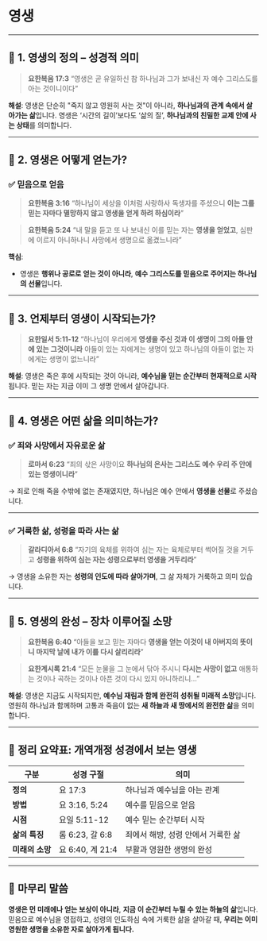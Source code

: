 # 영생
---

## 🔷 1. **영생의 정의 – 성경적 의미**

> **요한복음 17:3**
> “영생은 곧 유일하신 참 하나님과 그가 보내신 자 예수 그리스도를 아는 것이니이다”

**해설**:
영생은 단순히 "죽지 않고 영원히 사는 것"이 아니라, **하나님과의 관계 속에서 살아가는 삶**입니다.
영생은 ‘시간의 길이’보다도 ‘삶의 질’, **하나님과의 친밀한 교제 안에 사는 상태**를 의미합니다.

---

## 🔷 2. **영생은 어떻게 얻는가?**

### ✅ 믿음으로 얻음

> **요한복음 3:16**
> “하나님이 세상을 이처럼 사랑하사 독생자를 주셨으니 **이는 그를 믿는 자마다 멸망하지 않고 영생을 얻게 하려 하심이라**”

> **요한복음 5:24**
> “내 말을 듣고 또 나 보내신 이를 믿는 자는 **영생을 얻었고**, 심판에 이르지 아니하나니 사망에서 생명으로 옮겼느니라”

**핵심**:

* 영생은 **행위나 공로로 얻는 것이 아니라**, **예수 그리스도를 믿음으로 주어지는 하나님의 선물**입니다.

---

## 🔷 3. **언제부터 영생이 시작되는가?**

> **요한일서 5:11-12**
> “하나님이 우리에게 **영생을 주신 것과 이 생명이 그의 아들 안에 있는 그것이니라**
> 아들이 있는 자에게는 생명이 있고 하나님의 아들이 없는 자에게는 생명이 없느니라”

**해설**:
영생은 죽은 후에 시작되는 것이 아니라, **예수님을 믿는 순간부터 현재적으로 시작**됩니다. 믿는 자는 지금 이미 그 생명 안에서 살아갑니다.

---

## 🔷 4. **영생은 어떤 삶을 의미하는가?**

### ✅ 죄와 사망에서 자유로운 삶

> **로마서 6:23**
> “죄의 삯은 사망이요 **하나님의 은사는 그리스도 예수 우리 주 안에 있는 영생이니라**”

→ 죄로 인해 죽을 수밖에 없는 존재였지만, 하나님은 예수 안에서 **영생을 선물**로 주셨습니다.

---

### ✅ 거룩한 삶, 성령을 따라 사는 삶

> **갈라디아서 6:8**
> “자기의 육체를 위하여 심는 자는 육체로부터 썩어질 것을 거두고 **성령을 위하여 심는 자는 성령으로부터 영생을 거두리라**”

→ 영생을 소유한 자는 **성령의 인도에 따라 살아가며**, 그 삶 자체가 거룩하고 의미 있습니다.

---

## 🔷 5. **영생의 완성 – 장차 이루어질 소망**

> **요한복음 6:40**
> “아들을 보고 믿는 자마다 **영생을 얻는 이것이 내 아버지의 뜻이니 마지막 날에 내가 이를 다시 살리리라**”

> **요한계시록 21:4**
> “모든 눈물을 그 눈에서 닦아 주시니 **다시는 사망이 없고** 애통하는 것이나 곡하는 것이나 아픈 것이 다시 있지 아니하리니…”

**해설**:
영생은 지금도 시작되지만, **예수님 재림과 함께 완전히 성취될 미래적 소망**입니다.
영원히 하나님과 함께하며 고통과 죽음이 없는 **새 하늘과 새 땅에서의 완전한 삶**을 의미합니다.

---

## 🔶 정리 요약표: 개역개정 성경에서 보는 영생

| 구분         | 성경 구절          | 의미                   |
| ---------- | -------------- | -------------------- |
| **정의**     | 요 17:3         | 하나님과 예수님을 아는 관계      |
| **방법**     | 요 3:16, 5:24   | 예수를 믿음으로 얻음          |
| **시점**     | 요일 5:11-12     | 예수 믿는 순간부터 시작        |
| **삶의 특징**  | 롬 6:23, 갈 6:8  | 죄에서 해방, 성령 안에서 거룩한 삶 |
| **미래의 소망** | 요 6:40, 계 21:4 | 부활과 영원한 생명의 완성       |

---

## 📌 마무리 말씀

**영생은 먼 미래에나 얻는 보상이 아니라**,
**지금 이 순간부터 누릴 수 있는 하늘의 삶**입니다.
믿음으로 예수님을 영접하고, 성령의 인도하심 속에 거룩한 삶을 살아갈 때,
**우리는 이미 영원한 생명을 소유한 자로 살아가게 됩니다.**
